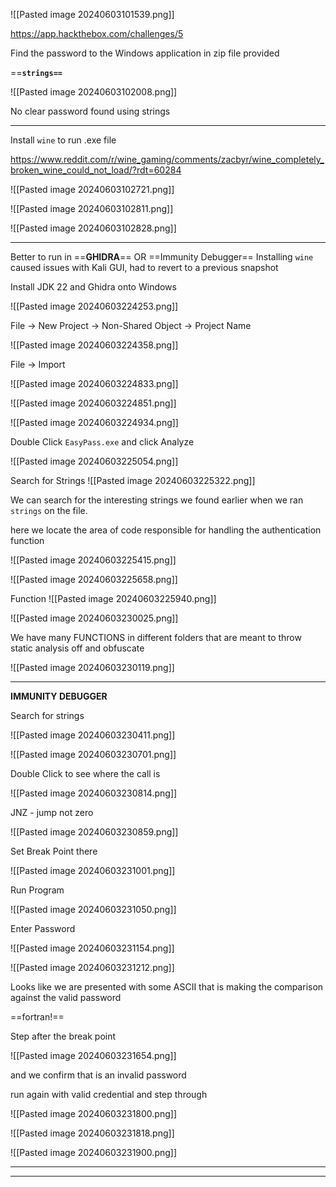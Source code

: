 
![[Pasted image 20240603101539.png]]

https://app.hackthebox.com/challenges/5


Find the password to the Windows application in zip file provided

==**`strings==`**

![[Pasted image 20240603102008.png]]

No clear password found using strings

***


Install `wine` to run .exe file

https://www.reddit.com/r/wine_gaming/comments/zacbyr/wine_completely_broken_wine_could_not_load/?rdt=60284

![[Pasted image 20240603102721.png]]

![[Pasted image 20240603102811.png]]


![[Pasted image 20240603102828.png]]


***

Better to run in ==**GHIDRA**== OR ==Immunity Debugger==
Installing `wine` caused issues with Kali GUI, had to revert to a previous snapshot


Install JDK 22 and Ghidra onto Windows

![[Pasted image 20240603224253.png]]

File -> New Project -> Non-Shared Object -> Project Name

![[Pasted image 20240603224358.png]]

File -> Import

![[Pasted image 20240603224833.png]]

![[Pasted image 20240603224851.png]]


![[Pasted image 20240603224934.png]]

Double Click `EasyPass.exe` and click Analyze

![[Pasted image 20240603225054.png]]

Search for Strings
![[Pasted image 20240603225322.png]]

We can search for the interesting strings we found earlier when we ran `strings` on the file.

here we locate the area of code responsible for handling the authentication function


![[Pasted image 20240603225415.png]]

![[Pasted image 20240603225658.png]]

Function
![[Pasted image 20240603225940.png]]


![[Pasted image 20240603230025.png]]

We have many FUNCTIONS in different folders that are meant to throw static analysis off and obfuscate

![[Pasted image 20240603230119.png]]

***

**IMMUNITY DEBUGGER**

Search for strings

![[Pasted image 20240603230411.png]]


![[Pasted image 20240603230701.png]]

Double Click to see where the call is 

![[Pasted image 20240603230814.png]]

JNZ - jump not zero

![[Pasted image 20240603230859.png]]

Set Break Point there

![[Pasted image 20240603231001.png]]

Run Program

![[Pasted image 20240603231050.png]]

Enter Password

![[Pasted image 20240603231154.png]]

![[Pasted image 20240603231212.png]]


Looks like we are presented with some ASCII that is making the comparison against the valid password

==fortran!==


Step after the break point

![[Pasted image 20240603231654.png]]

and we confirm that is an invalid password

run again with valid credential and step through 

![[Pasted image 20240603231800.png]]

![[Pasted image 20240603231818.png]]


![[Pasted image 20240603231900.png]]

***
***

